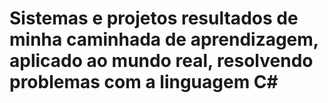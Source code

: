 # Sistemas e projetos resultados de minha caminhada de aprendizagem, aplicado ao mundo real, resolvendo problemas com a linguagem C#
